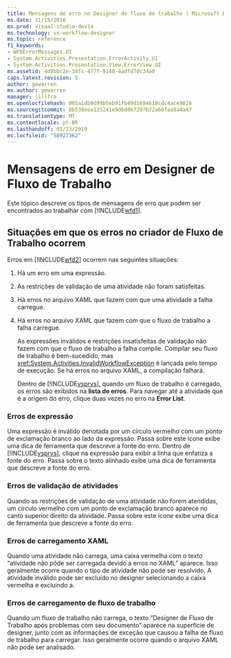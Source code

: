 ```yaml
---
title: Mensagens de erro no Designer de fluxo de trabalho | Microsoft Docs
ms.date: 11/15/2016
ms.prod: visual-studio-dev14
ms.technology: vs-workflow-designer
ms.topic: reference
f1_keywords:
- WFDErrorMessages.UI
- System.Activities.Presentation.ErrorActivity.UI
- System.Activities.Presentation.View.ErrorView.UI
ms.assetid: 4d8bbc2e-34fc-477f-9140-4adfd70c34a0
caps.latest.revision: 5
author: gewarren
ms.author: gewarren
manager: jillfra
ms.openlocfilehash: 005a1db9d99b5eb91fb49d1694610cdc4ace9826
ms.sourcegitcommit: 8b538eea125241e9d6d8b7297b72a66faa9a4a47
ms.translationtype: MT
ms.contentlocale: pt-BR
ms.lasthandoff: 01/23/2019
ms.locfileid: "58927362"
---
```

# <a name="error-messages-in-workflow-designer"></a>Mensagens de erro em Designer de Fluxo de Trabalho
Este tópico descreve os tipos de mensagens de erro que podem ser encontrados ao trabalhar com [!INCLUDE[wfd1](../includes/wfd1-md.md)].  
  
## <a name="situations-in-which-errors-in-the-workflow-designer-occur"></a>Situações em que os erros no criador de Fluxo de Trabalho ocorrem  
 Erros em [!INCLUDE[wfd2](../includes/wfd2-md.md)] ocorrem nas seguintes situações:  
  
1. Há um erro em uma expressão.  
  
2. As restrições de validação de uma atividade não foram satisfeitas.  
  
3. Há erros no arquivo XAML que fazem com que uma atividade a falha carregue.  
  
4. Há erros no arquivo XAML que fazem com que o fluxo de trabalho a falha carregue.  
  
   As expressões inválidos e restrições insatisfeitas de validação não fazem com que o fluxo de trabalho a falha compile. Compilar seu fluxo de trabalho é bem-sucedido, mas <xref:System.Activities.InvalidWorkflowException> é lançada pelo tempo de execução. Se há erros no arquivo XAML, a compilação falhará.  
  
   Dentro de [!INCLUDE[vsprvs](../includes/vsprvs-md.md)], quando um fluxo de trabalho é carregado, os erros são exibidos na **lista de erros**. Para navegar até a atividade que é a origem do erro, clique duas vezes no erro na **Error List**.  
  
### <a name="expression-errors"></a>Erros de expressão  
 Uma expressão é inválido denotada por um círculo vermelho com um ponto de exclamação branco ao lado da expressão. Passa sobre este ícone exibe uma dica de ferramenta que descreve a fonte do erro. Dentro de [!INCLUDE[vsprvs](../includes/vsprvs-md.md)], clique na expressão para exibir a linha que enfatiza a fonte do erro. Passa sobre o texto alinhado exibe uma dica de ferramenta que descreve a fonte do erro.  
  
### <a name="activity-validation-errors"></a>Erros de validação de atividades  
 Quando as restrições de validação de uma atividade não forem atendidas, um círculo vermelho com um ponto de exclamação branco aparece no canto superior direito da atividade. Passa sobre este ícone exibe uma dica de ferramenta que descreve a fonte do erro.  
  
### <a name="xaml-load-errors"></a>Erros de carregamento XAML  
 Quando uma atividade não carrega, uma caixa vermelha com o texto “atividade não pôde ser carregada devido a erros no XAML” aparece. Isso geralmente ocorre quando o tipo de atividade não pode ser resolvido. A atividade inválido pode ser excluído no designer selecionando a caixa vermelha e excluindo a.  
  
### <a name="workflow-load-errors"></a>Erros de carregamento de fluxo de trabalho  
 Quando um fluxo de trabalho não carrega, o texto “Designer de Fluxo de Trabalho após problemas com seu documento” aparece na superfície de designer, junto com as informações de exceção que causou a falha de fluxo de trabalho para carregar. Isso geralmente ocorre quando o arquivo XAML não pode ser analisado.